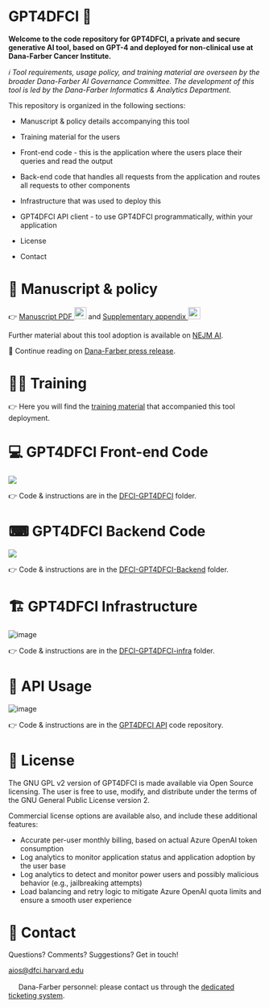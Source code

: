 # GPT4DFCI 🤖

**Welcome to the code repository for GPT4DFCI, a private and secure generative AI tool, based on GPT-4 and deployed for non-clinical use at Dana-Farber Cancer Institute.**

*ℹ️ Tool requirements, usage policy, and training material are overseen by the broader Dana-Farber AI Governance Committee. The development of this tool is led by the Dana-Farber Informatics & Analytics Department.*

This repository is organized in the following sections:

- Manuscript & policy details accompanying this tool
- Training material for the users

- Front-end code - this is the application where the users place their queries and read the output
- Back-end code that handles all requests from the application and routes all requests to other components
- Infrastructure that was used to deploy this
- GPT4DFCI API client - to use GPT4DFCI programmatically, within your application
- License
- Contact

# 📄 Manuscript & policy 

👉 <a href="https://ai.nejm.org/stoken/default+domain/MBGFT6KIUT9AYKQNJB5Q/full?redirectUri=/doi/pdf/10.1056/AIcs2300191">Manuscript PDF <img height="24px" src="https://github.com/user-attachments/assets/75395410-8d05-4825-bfda-d6028a5dd3c1" /></a> and <a href="https://ai.nejm.org/stoken/default+domain/MBGFT6KIUT9AYKQNJB5Q/full?redirectUri=/doi/suppl/10.1056/AIcs2300191/suppl_file/aics2300191_appendix.pdf">Supplementary appendix <img height="24px" src="https://github.com/user-attachments/assets/68bfc899-0da4-4b34-b5b9-e6f882ab12ba" /></a>   

Further material about this tool adoption is available on [NEJM AI](https://ai.nejm.org/stoken/default+domain/MBGFT6KIUT9AYKQNJB5Q/full?redirectUri=/doi/full/10.1056/AIcs2300191).

📣 Continue reading on [Dana-Farber press release](https://www.dana-farber.org/newsroom/news-releases/2024/private-and-secure-generative-ai-tool-supports-operations-and-research-at-dana-farber).

# 🧑‍🎓 Training

👉 Here you will find the [training material](./GPT4DFCI%20User%20Technical%20Training/) that accompanied this tool deployment.

# 💻 GPT4DFCI Front-end Code

<img src="https://github.com/Dana-Farber-AIOS/GPT4DFCI/assets/25375373/3400b3cf-9faf-4fce-8c22-3dff0cb5313e"/>

👉 Code & instructions are in the [DFCI-GPT4DFCI](./DFCI-GPT4DFCI) folder.

# ⌨ GPT4DFCI Backend Code

<img src="https://github.com/Dana-Farber-AIOS/GPT4DFCI/assets/25375373/2fd2777c-27ba-4821-9c85-b81146da872d"/>

👉 Code & instructions are in the [DFCI-GPT4DFCI-Backend](./DFCI-GPT4DFCI-Backend) folder.

# 🏗️ GPT4DFCI Infrastructure

![image](https://github.com/Dana-Farber-AIOS/GPT4DFCI/assets/25375373/413e1af9-576f-44a8-9cc4-1fffb53d7c2c)

👉 Code & instructions are in the [DFCI-GPT4DFCI-infra](./DFCI-GPT4DFCI-infra) folder.

# 🔌 API Usage

![image](https://github.com/Dana-Farber-AIOS/GPT4DFCI/assets/25375373/9aa51ab7-0587-45e3-92f1-2f109252895e)

👉 Code & instructions are in the [GPT4DFCI API](https://github.com/Dana-Farber-AIOS/GPT4DFCI-API) code repository.

# 🎫 License

The GNU GPL v2 version of GPT4DFCI is made available via Open Source licensing. The user is free to use, modify, and distribute under the terms of the GNU General Public License version 2.

Commercial license options are available also, and include these additional features:
- Accurate per-user monthly billing, based on actual Azure OpenAI token consumption
- Log analytics to monitor application status and application adoption by the user base
- Log analytics to detect and monitor power users and possibly malicious behavior (e.g., jailbreaking attempts)
- Load balancing and retry logic to mitigate Azure OpenAI quota limits and ensure a smooth user experience 

# 📧 Contact

Questions? Comments? Suggestions? Get in touch!

aios@dfci.harvard.edu

<img width="16px" src="https://github.com/Dana-Farber-AIOS/GPT4DFCI/assets/25375373/4d842366-57d8-47aa-b4bf-d50e9c189413" /> Dana-Farber personnel: please contact us through the [dedicated ticketing system](https://dfciservicerequest.dfci.harvard.edu/?RelayState=GPT4DFCI).



